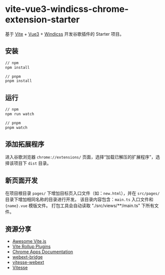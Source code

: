 # vite-vue3-windicss-chrome-extension-starter

基于 [Vite](https://cn.vitejs.dev/) + [Vue3](https://v3.cn.vuejs.org/) + [Windicss](https://cn.windicss.org/) 开发谷歌插件的 Starter 项目。

## 安装
```bash
// npm
npm install

// pnpm
pnpm install
```

## 运行
```bash
// npm
npm run watch

// pnpm
pnpm watch
```

## 添加拓展程序
进入谷歌浏览器 `chrome://extensions/` 页面，选择“加载已解压的扩展程序”，选择该项目下 `dist` 目录。

## 新页面开发
在项目根目录 `pages/` 下增加目标页入口文件（如：`new.html`），并在 `src/pages/` 目录下增加相同名称的目录进行开发。
该目录内容包含：`main.ts` 入口文件和 `{name}.vue` 模版文件。
打包工具会自动读取 "./src/views/**/main.ts" 下所有文件。

## 资源分享
- [Awesome Vite.js](https://github.com/vitejs/awesome-vite)
- [Vite Rollup Plugins](https://vite-rollup-plugins.patak.dev/)
- [Chrome Apps Documentation](https://developer.chrome.com/docs/apps/)
- [webext-bridge](https://github.com/antfu/webext-bridge)
- [vitesse-webext](https://github.com/antfu/vitesse-webext)
- [Vitesse](https://github.com/antfu/vitesse)